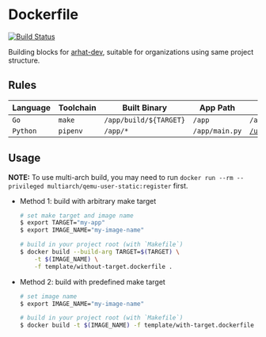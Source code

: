 # Dockerfile

[![Build Status](https://travis-ci.com/arhat-dev/dockerfile.svg?branch=master)](https://travis-ci.com/arhat-dev/dockerfile)

Building blocks for [arhat-dev](https://github.com/arhat-dev), suitable for organizations using same project structure.

## Rules

| Language | Toolchain | Built Binary           | App Path | Entrypoint                                                      |
| -------- | --------- | ---------------------- | -------- | --------------------------------------------------------------- |
| `Go`     | `make`    | `/app/build/${TARGET}` | `/app`   | `/app`                                                          |
| `Python` | `pipenv`  | `/app/*`               | `/app/main.py` | [`/usr/local/bin/entrypoint`](./scripts/python-entrypoint.sh) |

## Usage

__NOTE:__ To use multi-arch build, you may need to run `docker run --rm --privileged multiarch/qemu-user-static:register` first.

- Method 1: build with arbitrary make target

    ```bash
    # set make target and image name
    $ export TARGET="my-app"
    $ export IMAGE_NAME="my-image-name"

    # build in your project root (with `Makefile`)
    $ docker build --build-arg TARGET=$(TARGET) \
        -t $(IMAGE_NAME) \
        -f template/without-target.dockerfile .
    ```

- Method 2: build with predefined make target

    ```bash
    # set image name
    $ export IMAGE_NAME="my-image-name"

    # build in your project root (with `Makefile`)
    $ docker build -t $(IMAGE_NAME) -f template/with-target.dockerfile
    ```
